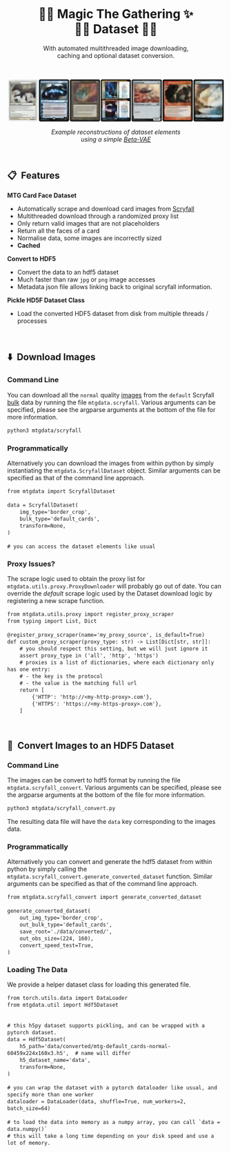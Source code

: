 
<p align="center">
    <h1 align="center">🧙‍♂️ Magic The Gathering ✨<br/>🧚‍♀️ Dataset 🧝‍♀️</h1>
    <p align="center">
        With automated multithreaded image downloading,<br/>caching and optional dataset conversion.
    </p>
</p>

<br/>

<p align="center">
    <img align="center" src="mtg-vae.png" width="640"/>
    <p align="center">
        <i>Example reconstructions of dataset elements<br/>using a simple <a href="https://github.com/nmichlo/disent">Beta-VAE</a></i>
    </p>
</p>

<br/>

## 📋 &nbsp;Features

**MTG Card Face Dataset**
- Automatically scrape and download card images from [Scryfall](https://scryfall.com)
- Multithreaded download through a randomized proxy list
- Only return valid images that are not placeholders
- Return all the faces of a card
- Normalise data, some images are incorrectly sized
- **Cached**

**Convert to HDF5**
- Convert the data to an hdf5 dataset
- Much faster than raw `jpg` or `png` image accesses
- Metadata json file allows linking back to original scryfall information.

**Pickle HD5F Dataset Class**
- Load the converted HDF5 dataset from disk from multiple threads / processes

<br/>

## ⬇️ &nbsp;Download Images

### Command Line

You can download all the `normal` quality [images](https://scryfall.com/docs/api/images)
from the `default` Scryfall [bulk](https://scryfall.com/docs/api/bulk-data) data
by running the file `mtgdata.scryfall`. Various arguments can be specified, please
see the argparse arguments at the bottom of the file for more information.

```bash
python3 mtgdata/scryfall
```

### Programmatically

Alternatively you can download the images from within python by simply instantiating
the `mtgdata.ScryfallDataset` object. Similar arguments can be specified as that of the
command line approach.

```python3
from mtgdata import ScryfallDataset 

data = ScryfallDataset(
    img_type='border_crop',
    bulk_type='default_cards',
    transform=None,
)

# you can access the dataset elements like usual
```

### Proxy Issues?

The scrape logic used to obtain the proxy list for `mtgdata.utils.proxy.ProxyDownloader` will
probably go out of date. You can override the *default* scrape logic used by the Dataset download
logic  by registering a new scrape function.

```python3
from mtgdata.utils.proxy import register_proxy_scraper
from typing import List, Dict

@register_proxy_scraper(name='my_proxy_source', is_default=True)
def custom_proxy_scraper(proxy_type: str) -> List[Dict[str, str]]:
    # you should respect this setting, but we will just ignore it
    assert proxy_type in ('all', 'http', 'https')
    # proxies is a list of dictionaries, where each dictionary only has one entry:
    # - the key is the protocol
    # - the value is the matching full url
    return [
        {'HTTP': 'http://<my-http-proxy>.com'},
        {'HTTPS': 'https://<my-https-proxy>.com'},
    ]
```

<br/>

## 🔄 &nbsp;Convert Images to an HDF5 Dataset

### Command Line

The images can be convert to hdf5 format by running the file `mtgdata.scryfall_convert`.
Various arguments can be specified, please see the argparse arguments at the bottom of
the file for more information.

```bash
python3 mtgdata/scryfall_convert.py
```

The resulting data file will have the `data` key corresponding to the images data.

### Programmatically

Alternatively you can convert and generate the hdf5 dataset from within python by simply calling
the `mtgdata.scryfall_convert.generate_converted_dataset` function. Similar arguments can be specified
as that of the command line approach.

```python3
from mtgdata.scryfall_convert import generate_converted_dataset 

generate_converted_dataset(
    out_img_type='border_crop',
    out_bulk_type='default_cards',
    save_root='./data/converted/',
    out_obs_size=(224, 160),
    convert_speed_test=True,
)
```

### Loading The Data

We provide a helper dataset class for loading this generated file.

```python3
from torch.utils.data import DataLoader
from mtgdata.util import Hdf5Dataset


# this h5py dataset supports pickling, and can be wrapped with a pytorch dataset.
data = Hdf5Dataset(
    h5_path='data/converted/mtg-default_cards-normal-60459x224x160x3.h5',  # name will differ
    h5_dataset_name='data',
    transform=None,
)

# you can wrap the dataset with a pytorch dataloader like usual, and specify more than one worker
dataloader = DataLoader(data, shuffle=True, num_workers=2, batch_size=64)

# to load the data into memory as a numpy array, you can call `data = data.numpy()`
# this will take a long time depending on your disk speed and use a lot of memory.
```
